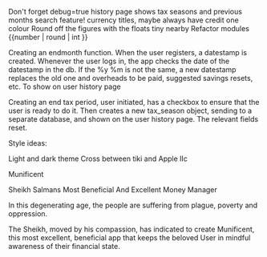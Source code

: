 Don't forget debug=true
history page shows tax seasons and previous months
search feature!
currency titles, maybe always have credit one colour
Round off the figures with the floats tiny nearby
Refactor modules
{{number | round | int }}


Creating an endmonth function. When the user registers, a datestamp is created. Whenever the user logs in, the
app checks the date of the datestamp in the db. If the %y %m is not the same, a new datestamp replaces the old 
one and overheads to be paid, suggested savings resets, etc. To show on user history page

Creating an end tax period, user initiated, has a checkbox to ensure that the user is ready to do it. Then
creates a new tax_season object, sending to a separate database, and shown on the user history page. The 
relevant fields reset. 


Style ideas:

Light and dark theme
Cross between tiki and Apple IIc

Munificent

Sheikh Salmans Most Beneficial And Excellent Money Manager 

In this degenerating age, the people are suffering from plague, poverty and oppression. 

The Sheikh, moved by his compassion, has indicated to create Munificent, 
this most excellent, beneficial app that keeps the beloved User in mindful awareness of 
their financial state. 





